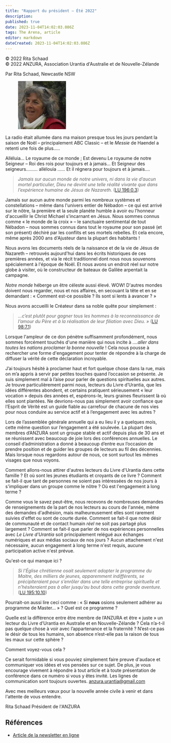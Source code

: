 ```yaml
---
title: "Rapport du président – Été 2022"
description: 
published: true
date: 2023-11-04T14:02:03.086Z
tags: The Arena, article
editor: markdown
dateCreated: 2023-11-04T14:02:03.086Z
---
```


<p class="v-card v-sheet theme--light grey lighten-3 px-2">© 2022 Rita Schaad<br>© 2022 ANZURA, Association Urantia d'Australie et de Nouvelle-Zélande</p>


Par Rita Schaad, Newcastle NSW

<figure id="Figure_1" class="image urantiapedia image-style-align-left">
<img src="/image/article/The_Arena/Rita-presi-150x150.jpg" alt="Rita Schaad">
</figure>

La radio était allumée dans ma maison presque tous les jours pendant la saison de Noël – principalement ABC Classic – et le _Messie_ de Haendel a retenti une fois de plus…..

Alléluia… Le royaume de ce monde ;
Est devenu
Le royaume de notre Seigneur – Roi des rois pour toujours et à jamais…
Et Seigneur des seigneurs……… allélouia ……
Et il régnera pour toujours et à jamais….
<br style="clear:both;"/>

> _Jamais sur aucun monde de notre univers, ni dans la vie d’aucun mortel particulier, Dieu ne devint une telle *réalité vivante* que dans l’expérience humaine de Jésus de Nazareth._ (<a id="a28_184"></a>[LU 196:0.3](/fr/The_Urantia_Book/196#p0_3))

Jamais sur aucun autre monde parmi les nombreux systèmes et constellations – même dans l'univers entier de Nébadon – ce qui est arrivé sur le nôtre, la première et la seule planète humble à avoir eu l'honneur d'accueillir le Christ Michael s'incarnant en Jésus. Nous sommes connus comme « le monde de la croix » – le sanctuaire sentimental de tout Nébadon – nous sommes connus dans tout le royaume pour son passé (et son présent) déchiré par les conflits et ses mortels rebelles. Et cela encore, même après 2000 ans d'Ajusteur dans la plupart des habitants !

Nous avons les documents réels de la naissance et de la vie de Jésus de Nazareth – retrouvés aujourd'hui dans les écrits historiques de ces premières années, et via le récit traditionnel dont nous nous souvenons spécialement à l'époque de Noël. Et nous avons un endroit réel sur notre globe à visiter, où le constructeur de bateaux de Galilée arpentait la campagne.

_Notre monde_ héberge un être céleste aussi élevé. WOW! D'autres mondes doivent nous regarder, nous et nos affaires, en secouant la tête et en se demandant : « Comment est-ce possible ? Ils sont si lents à avancer ? »

Nous avons accueilli le Créateur dans sa noble quête pour simplement :

> _...c’est plutôt pour gagner tous les hommes à la reconnaissance de l’amour du Père et à la réalisation de leur filiation avec Dieu. »_ (<a id="a38_139"></a>[LU 98:7.1](/fr/The_Urantia_Book/98#p7_1))

Lorsque l'ampleur de ce don pénètre suffisamment profondément, nous sommes forcément touchés d'une manière qui nous incite à _….aller dans toutes les nations proclamer la bonne nouvelle_ ! Cela nous pousse à rechercher une forme d'engagement pour tenter de répondre à la charge de diffuser la vérité de cette déclaration incroyable.

J’ai toujours hésité à proclamer haut et fort quelque chose dans la rue, mais on m’a appris à servir par petites touches quand l’occasion se présente. Je suis simplement mal à l’aise pour parler de questions spirituelles aux autres. Je trouve particulièrement parmi nous, lecteurs du Livre d’Urantia, que les idées différentes abondent, et certains pratiquent sérieusement « leur vocation » depuis des années et, espérons-le, leurs graines fleurissent là où elles sont plantées. Ne devrions-nous pas simplement avoir confiance que l’Esprit de Vérité est un guide fiable au carrefour de chacune de nos vies pour nous conduire au service actif et à l’engagement avec les autres ?

Lors de l’assemblée générale annuelle qui a eu lieu il y a quelques mois, cette même question sur l’engagement a été soulevée. La plupart des membres d’ANZURA sont un groupe stable et actif depuis plus de 30 ans et se réunissent avec beaucoup de joie lors des conférences annuelles. Le conseil d’administration a donné à beaucoup d’entre eux l’occasion de prendre position et de guider les groupes de lecteurs au fil des décennies. Mais lorsque nous regardons autour de nous, ce sont surtout les mêmes visages que nous voyons.

Comment allons-nous attirer d'autres lecteurs du Livre d'Urantia dans cette famille ? Et où sont les jeunes étudiants et croyants de ce livre ? Comment se fait-il que tant de personnes ne soient pas intéressées de nos jours à s'impliquer dans un groupe comme le nôtre ? Où est l'engagement à long terme ?

Comme vous le savez peut-être, nous recevons de nombreuses demandes de renseignements de la part de nos lecteurs au cours de l'année, même des demandes d'adhésion, mais malheureusement elles sont rarement suivies d'effet ou sont de courte durée. Comment se fait-il que notre désir de communauté et de contact humain _réel_ ne soit pas partagé plus largement ? Comment se fait-il que parler de nos expériences personnelles avec _Le Livre d'Urantia_ soit principalement relégué aux échanges numériques et aux médias sociaux de nos jours ? Aucun attachement n'est nécessaire, aucun engagement à long terme n'est requis, aucune participation active n'est prévue.

Qu'est-ce qui manque ici ?

> _Si l’Église chrétienne osait seulement adopter le programme du Maitre, des milliers de jeunes, apparemment indifférents, se précipiteraient pour s’enrôler dans une telle entreprise spirituelle et n’hésiteraient pas à aller jusqu’au bout dans cette grande aventure._ (<a id="a52_270"></a>[LU 195:10.10](/fr/The_Urantia_Book/195#p10_10))

Pourrait-on aussi lire ceci comme : « Si **nous** osions seulement adhérer au programme de Master… » ? Quel est ce programme ?

Quelle est la différence entre être membre de l’ANZURA et être « juste » un lecteur du Livre d’Urantia en Australie et en Nouvelle-Zélande ? Cela n’a-t-il pas quelque chose à voir avec l’appartenance et la fraternité ? N’est-ce pas le désir de tous les humains, son absence n’est-elle pas la raison de tous les maux sur cette sphère ?

Comment voyez-vous cela ?

Ce serait formidable si vous pouviez simplement faire preuve d'audace et communiquer vos idées et vos pensées sur ce sujet. De plus, je vous encourage vivement à répondre à tout article et à toute présentation de conférence dans ce numéro si vous y êtes invité. Les lignes de communication sont toujours ouvertes. [anzura.urantia@gmail.com](mailto:anzura.urantia@gmail.com)

Avec mes meilleurs vœux pour la nouvelle année civile à venir et dans l'attente de vous entendre.

Rita Schaad
Président de l'ANZURA

## Références

- [Article de la newsletter en ligne](https://anzura.urantia-association.org/2023/01/06/presidents-report-3)

